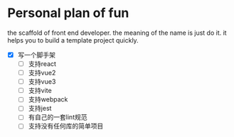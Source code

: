 # Personal plan of fun

the scaffold of front end developer. the meaning of the name is just do it. it helps you to build a template project quickly.
- [X] 写一个脚手架
	- [ ] 支持react
	- [ ] 支持vue2
	- [ ] 支持vue3
	- [ ] 支持vite
	- [ ] 支持webpack
	- [ ] 支持jest
	- [ ] 有自己的一套lint规范
	- [ ] 支持没有任何库的简单项目